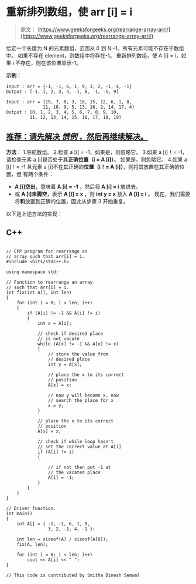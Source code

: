 # 重新排列数组，使 arr [i] = i

> 原文： [https://www.geeksforgeeks.org/rearrange-array-arri/](https://www.geeksforgeeks.org/rearrange-array-arri/)

给定一个长度为 N 的元素数组，范围从 0 到 N –1。所有元素可能不存在于数组中。 如果不存在 element，则数组中将存在-1。 重新排列数组，使 A [i] = i，如果 i 不存在，则在该位置显示-1。

**示例**：

```
Input : arr = {-1, -1, 6, 1, 9, 3, 2, -1, 4, -1}
Output : [-1, 1, 2, 3, 4, -1, 6, -1, -1, 9]

Input : arr = {19, 7, 0, 3, 18, 15, 12, 6, 1, 8,
              11, 10, 9, 5, 13, 16, 2, 14, 17, 4}
Output : [0, 1, 2, 3, 4, 5, 6, 7, 8, 9, 10, 
         11, 12, 13, 14, 15, 16, 17, 18, 19]

```

## [推荐：请先解决 ***<u>惯例</u>*** ，然后再继续解决。](https://practice.geeksforgeeks.org/problems/reorganize-the-array/0)

**方法**：
1.导航数组。
2.检查 a [i] = -1，如果是，则忽略它。
3.如果 a [i]！= -1，请检查元素 a [i]是否处于其**正确位置（i = A [i]）**。 如果是，则忽略它。
4.如果 a [i]！= -1 且元素 a [i]不在其正确的**位置（i！= A [i]）**，则将其放置在其正确的位置，但 有两个条件：

*   **A [i]空出**，意味着 **A [i] = -1** ，然后将 **A [i] = i** 放进去。
*   或 **A [i]未腾空**，表示 **A [i] = x** ，则 **int y = x** 放入 **A [i] = i** 。 现在，我们需要将**和**放置到正确的位置，因此从步骤 3 开始重复。

以下是上述方法的实现：

## C++ 

```

// CPP program for rearrange an 
// array such that arr[i] = i. 
#include <bits/stdc++.h> 

using namespace std; 

// Function to rearrange an array 
// such that arr[i] = i. 
int fix(int A[], int len) 
{ 
    for (int i = 0; i < len; i++)  
    { 
        if (A[i] != -1 && A[i] != i)  
        { 
            int x = A[i]; 

            // check if desired place 
            // is not vacate 
            while (A[x] != -1 && A[x] != x) 
            { 
                // store the value from 
                // desired place 
                int y = A[x]; 

                // place the x to its correct 
                // position 
                A[x] = x; 

                // now y will become x, now 
                // search the place for x 
                x = y; 
            } 

            // place the x to its correct 
            // position 
            A[x] = x; 

            // check if while loop hasn't 
            // set the correct value at A[i] 
            if (A[i] != i)  
            { 

                // if not then put -1 at 
                // the vacated place 
                A[i] = -1; 
            } 
        } 
    } 
} 

// Driver function. 
int main() 
{ 
    int A[] = { -1, -1, 6, 1, 9, 
                3, 2, -1, 4, -1 }; 

    int len = sizeof(A) / sizeof(A[0]); 
    fix(A, len); 

    for (int i = 0; i < len; i++) 
        cout << A[i] << " "; 
} 

// This code is contributed by Smitha Dinesh Semwal 

```